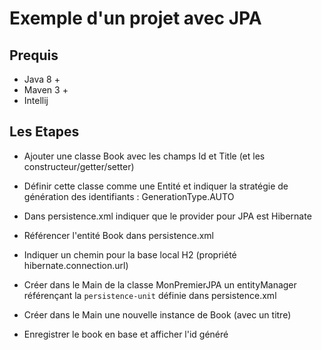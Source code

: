 # Exemple d'un projet avec JPA


## Prequis
 * Java 8 +
 * Maven 3 +
 * Intellij


## Les Etapes

* Ajouter une classe Book avec les champs Id et Title (et les constructeur/getter/setter)

* Définir cette classe comme une Entité et indiquer la stratégie de génération des identifiants : GenerationType.AUTO


* Dans persistence.xml indiquer que le provider pour JPA est Hibernate
* Référencer l'entité Book dans persistence.xml

* Indiquer un chemin pour la base local H2 (propriété hibernate.connection.url)

* Créer dans le Main de la classe MonPremierJPA un entityManager référençant la `persistence-unit` définie dans persistence.xml

* Créer dans le Main une nouvelle instance de Book (avec un titre)

* Enregistrer le book en base et afficher l'id généré
